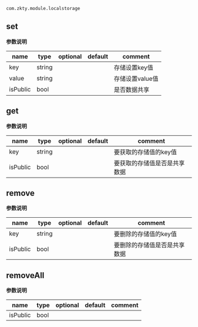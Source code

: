 
`
com.zkty.module.localstorage
`



## set



	
**参数说明**

| name                        | type      | optional | default   | comment  |
| --------------------------- | --------- | -------- | --------- |--------- |
| key | string |  |  | 存储设置key值 |
| value | string |  |  | 存储设置value值 |
| isPublic | bool |  |  | 是否数据共享 |


## get



	
**参数说明**

| name                        | type      | optional | default   | comment  |
| --------------------------- | --------- | -------- | --------- |--------- |
| key | string |  |  | 要获取的存储值的key值 |
| isPublic | bool |  |  | 要获取的存储值是否是共享数据 |


## remove



	
**参数说明**

| name                        | type      | optional | default   | comment  |
| --------------------------- | --------- | -------- | --------- |--------- |
| key | string |  |  | 要删除的存储值的key值 |
| isPublic | bool |  |  | 要删除的存储值是否是共享数据 |


## removeAll



	
**参数说明**

| name                        | type      | optional | default   | comment  |
| --------------------------- | --------- | -------- | --------- |--------- |
| isPublic | bool |  |  |  |

    